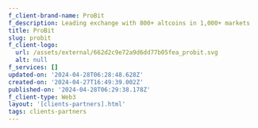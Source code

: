 ```yaml
---
f_client-brand-name: ProBit
f_description: Leading exchange with 800+ altcoins in 1,000+ markets
title: ProBit
slug: probit
f_client-logo:
  url: /assets/external/662d2c9e72a9d6dd77b05fea_probit.svg
  alt: null
f_services: []
updated-on: '2024-04-28T06:28:48.628Z'
created-on: '2024-04-27T16:49:39.002Z'
published-on: '2024-04-28T06:29:38.178Z'
f_client-type: Web3
layout: '[clients-partners].html'
tags: clients-partners
---
```



